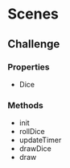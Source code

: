 # Scenes

## Challenge

### Properties

* Dice

### Methods

* init
* rollDice
* updateTimer
* drawDice
* draw
